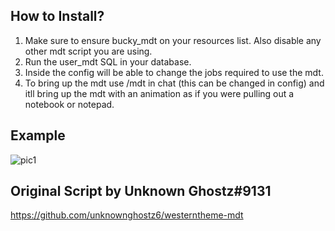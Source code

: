 ## How to Install?

1. Make sure to ensure bucky_mdt on your resources list. Also disable any other mdt script you are using.
2. Run the user_mdt SQL in your database.
3. Inside the config will be able to change the jobs required to use the mdt.
4. To bring up the mdt use /mdt in chat (this can be changed in config) and itll bring up the mdt with an animation as if you were pulling out a notebook or notepad.

## Example
![pic1](https://cdn.discordapp.com/attachments/1048675733658144808/1088143016071548948/image.png)

## Original Script by Unknown Ghostz#9131
https://github.com/unknownghostz6/westerntheme-mdt
